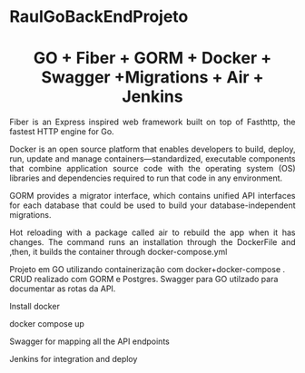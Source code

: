 # RaulGoBackEndProjeto

<h1 align="center"> GO + Fiber + GORM + Docker + Swagger +Migrations + Air + Jenkins  </h1>

<p align="justify"> Fiber is an Express inspired web framework built on top of Fasthttp, the fastest HTTP engine for Go. </p>
<p align="justify"> Docker is an open source platform that enables developers to build, deploy, run, update and manage containers—standardized, executable components that combine application source code with the operating system (OS) libraries and dependencies required to run that code in any environment. </p>
<p align="justify"> GORM provides a migrator interface, which contains unified API interfaces for each database that could be used to build your database-independent migrations.</p>
<p align="justify"> Hot reloading with a package called air to rebuild the app when it has changes. The command runs an installation through the DockerFile and ,then, it builds the container through docker-compose.yml </p>








Projeto em GO utilizando containerização com docker+docker-compose . CRUD realizado com GORM e Postgres. Swagger para GO utilzado para documentar as rotas da API.



Install docker 

docker compose up

Swagger for mapping all the API endpoints

Jenkins for integration and deploy
